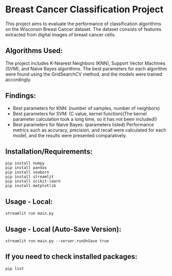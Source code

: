 # Breast Cancer Classification Project
This project aims to evaluate the performance of classification algorithms on the Wisconsin Breast Cancer dataset. The dataset consists of features extracted from digital images of breast cancer cells.

## Algorithms Used:
The project includes K-Nearest Neighbors (KNN), Support Vector Machines (SVM), and Naive Bayes algorithms. The best parameters for each algorithm were found using the GridSearchCV method, and the models were trained accordingly.

## Findings:
* Best parameters for KNN: (number of samples, number of neighbors)
* Best parameters for SVM: (C value, kernel function)(The kernel parameter calculation took a long time, so it has not been included!)
* Best parameters for Naive Bayes: (parameters listed)
Performance metrics such as accuracy, precision, and recall were calculated for each model, and the results were presented comparatively.


## Installation/Requirements:
```console
pip install numpy
pip install pandas
pip install seaborn
pip install streamlit
pip install scikit-learn
pip install matplotlib
```

## Usage - Local:
```console
streamlit run main.py
```

## Usage - Local (Auto-Save Version):
```console
streamlit run main.py --server.runOnSave true
```

## If you need to check installed packages:
```console
pip list
```

